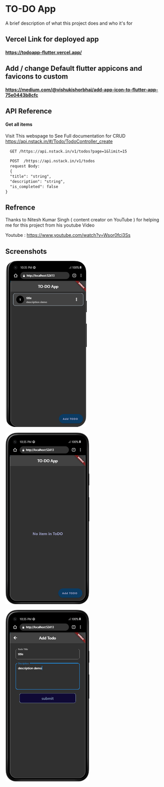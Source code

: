 
# TO-DO App

A brief description of what this project does and who it's for


## Vercel Link for deployed app


#### https://todoapp-flutter.vercel.app/

## Add / change Default flutter appicons and favicons to custom 


#### https://medium.com/@vishukishorbhai/add-app-icon-to-flutter-app-75e0443b8cfc


## API Reference

#### Get all items


Visit This webspage to See Full documentation for CRUD 
https://api.nstack.in/#/Todo/TodoController_create


```http
  GET /https://api.nstack.in/v1/todos?page=1&limit=15
```



```http
  POST  /https://api.nstack.in/v1/todos
  request Body: 
  {
  "title": "string",
  "description": "string",
  "is_completed": false
}

```

## Refrence
Thanks to Nitesh Kumar Singh ( content creator on YouTube ) for helping me for this project from his youtube Video

Youtube : https://www.youtube.com/watch?v=Wsor0fci3Ss

## Screenshots

![App Screenshot](https://github.com/Vishuvishu/todoapp_flutter/blob/eafa64825d8278b147a29fa4dcd4ad2fcff8bcb3/New%20folder/unnamed.png)

![App Screenshot](https://github.com/Vishuvishu/todoapp_flutter/blob/eafa64825d8278b147a29fa4dcd4ad2fcff8bcb3/New%20folder/unnamed%20(2).png)

![App Screenshot](https://github.com/Vishuvishu/todoapp_flutter/blob/main/New%20folder/unnamed%20(1).png)

